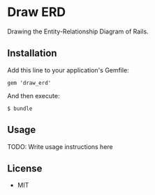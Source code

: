 # Draw ERD

Drawing the Entity-Relationship Diagram of Rails.

## Installation

Add this line to your application's Gemfile:

```
gem 'draw_erd'
```

And then execute:

```
$ bundle
```

## Usage

TODO: Write usage instructions here

## License

* MIT
